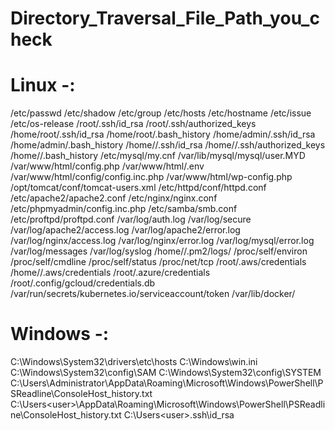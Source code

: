# Directory_Traversal_File_Path_you_check

# Linux -:
/etc/passwd
/etc/shadow
/etc/group
/etc/hosts
/etc/hostname
/etc/issue
/etc/os-release
/root/.ssh/id_rsa
/root/.ssh/authorized_keys
/home/root/.ssh/id_rsa
/home/root/.bash_history
/home/admin/.ssh/id_rsa
/home/admin/.bash_history
/home/<user>/.ssh/id_rsa
/home/<user>/.ssh/authorized_keys
/home/<user>/.bash_history
/etc/mysql/my.cnf
/var/lib/mysql/mysql/user.MYD
/var/www/html/config.php
/var/www/html/.env
/var/www/html/config/config.inc.php
/var/www/html/wp-config.php
/opt/tomcat/conf/tomcat-users.xml
/etc/httpd/conf/httpd.conf
/etc/apache2/apache2.conf
/etc/nginx/nginx.conf
/etc/phpmyadmin/config.inc.php
/etc/samba/smb.conf
/etc/proftpd/proftpd.conf
/var/log/auth.log
/var/log/secure
/var/log/apache2/access.log
/var/log/apache2/error.log
/var/log/nginx/access.log
/var/log/nginx/error.log
/var/log/mysql/error.log
/var/log/messages
/var/log/syslog
/home/<user>/.pm2/logs/
/proc/self/environ
/proc/self/cmdline
/proc/self/status
/proc/net/tcp
/root/.aws/credentials
/home/<user>/.aws/credentials
/root/.azure/credentials
/root/.config/gcloud/credentials.db
/var/run/secrets/kubernetes.io/serviceaccount/token
/var/lib/docker/

# Windows -:
C:\Windows\System32\drivers\etc\hosts
C:\Windows\win.ini
C:\Windows\System32\config\SAM
C:\Windows\System32\config\SYSTEM
C:\Users\Administrator\AppData\Roaming\Microsoft\Windows\PowerShell\PSReadline\ConsoleHost_history.txt
C:\Users\<user>\AppData\Roaming\Microsoft\Windows\PowerShell\PSReadline\ConsoleHost_history.txt
C:\Users\<user>\.ssh\id_rsa
